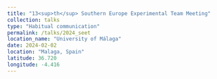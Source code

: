 ```yaml
---
title: "13<sup>th</sup> Southern Europe Experimental Team Meeting"
collection: talks
type: "Habitual communication"
permalink: /talks/2024_seet
location_name: "University of Málaga"
date: 2024-02-02
location: "Malaga, Spain"
latitude: 36.720
longitude: -4.416
---
```

